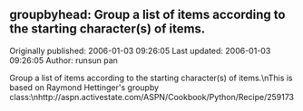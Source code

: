## groupbyhead: Group a list of items according to the starting character(s) of items.

Originally published: 2006-01-03 09:26:05
Last updated: 2006-01-03 09:26:05
Author: runsun pan

Group a list of items according to the starting character(s) of items.\nThis is based on Raymond Hettinger's groupby class:\nhttp://aspn.activestate.com/ASPN/Cookbook/Python/Recipe/259173